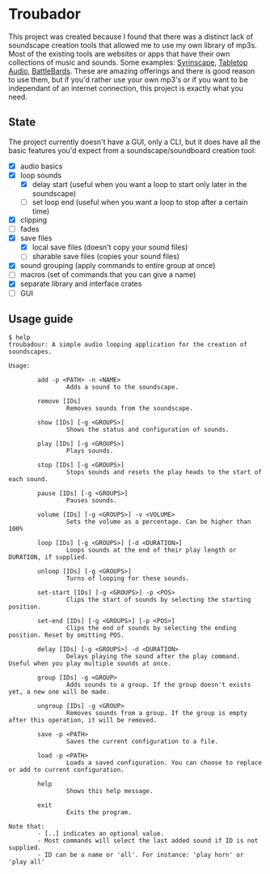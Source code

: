 # Troubador

This project was created because I found that there was a distinct lack of soundscape creation tools that allowed me to use my own library of mp3s. Most of the existing tools are websites or apps that have their own collections of music and sounds. Some examples: [Syrinscape](https://syrinscape.com/), [Tabletop Audio](https://tabletopaudio.com/), [BattleBards](https://battlebards.com/). These are amazing offerings and there is good reason to use them, but if you'd rather use your own mp3's or if you want to be independant of an internet connection, this project is exactly what you need.

## State

The project currently doesn't have a GUI, only a CLI, but it does have all the basic features you'd expect from a soundscape/soundboard creation tool:

- [x] audio basics
- [x] loop sounds
  - [x] delay start (useful when you want a loop to start only later in the soundscape)
  - [ ] set loop end (useful when you want a loop to stop after a certain time)
- [x] clipping
- [ ] fades
- [x] save files
  - [x] local save files (doesn't copy your sound files)
  - [ ] sharable save files (copies your sound files)
- [x] sound grouping (apply commands to entire group at once)
- [ ] macros (set of commands that you can give a name)
- [x] separate library and interface crates
- [ ] GUI

## Usage guide

```text
$ help
troubadour: A simple audio looping application for the creation of soundscapes.

Usage: 

        add -p <PATH> -n <NAME>
                Adds a sound to the soundscape.

        remove [IDs]
                Removes sounds from the soundscape.

        show [IDs] [-g <GROUPS>]
                Shows the status and configuration of sounds.

        play [IDs] [-g <GROUPS>]
                Plays sounds.

        stop [IDs] [-g <GROUPS>]
                Stops sounds and resets the play heads to the start of each sound.

        pause [IDs] [-g <GROUPS>]
                Pauses sounds.

        volume [IDs] [-g <GROUPS>] -v <VOLUME>
                Sets the volume as a percentage. Can be higher than 100%

        loop [IDs] [-g <GROUPS>] [-d <DURATION>]
                Loops sounds at the end of their play length or DURATION, if supplied.

        unloop [IDs] [-g <GROUPS>]
                Turns of looping for these sounds.

        set-start [IDs] [-g <GROUPS>] -p <POS>
                Clips the start of sounds by selecting the starting position.

        set-end [IDs] [-g <GROUPS>] [-p <POS>]
                Clips the end of sounds by selecting the ending position. Reset by omitting POS.

        delay [IDs] [-g <GROUPS>] -d <DURATION>
                Delays playing the sound after the play command. Useful when you play multiple sounds at once.

        group [IDs] -g <GROUP>
                Adds sounds to a group. If the group doesn't exists yet, a new one will be made.

        ungroup [IDs] -g <GROUP>
                Removes sounds from a group. If the group is empty after this operation, it will be removed.

        save -p <PATH>
                Saves the current configuration to a file.

        load -p <PATH>
                Loads a saved configuration. You can choose to replace or add to current configuration.

        help
                Shows this help message.

        exit
                Exits the program.

Note that:
        - [..] indicates an optional value.
        - Most commands will select the last added sound if ID is not supplied.
        - ID can be a name or 'all'. For instance: 'play horn' or 'play all'
```
